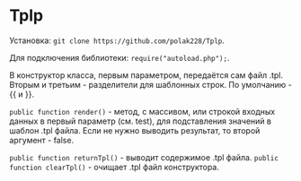 # Tplp

Установка: `git clone https://github.com/polak228/Tplp`.

Для подключения библиотеки: `require("autoload.php");`.

В конструктор класса, первым параметром, 
передаётся сам файл .tpl. Вторым и третьим -
разделители для шаблонных строк. По умолчанию - {{ и }}.

`public function render()` - метод, с массивом, или строкой
входных данных в первый параметр (см. test), для подставления
значений в шаблон .tpl файла. Если не нужно выводить
результат, то второй аргумент - false.

`public function returnTpl()` - выводит содержимое .tpl файла.
`public function clearTpl()` - очищает .tpl файл конструктора.